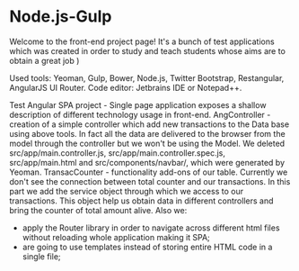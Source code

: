 # Node.js-Gulp

Welcome to the front-end project page! It's a bunch of test applications which was created in order to study and teach students whose aims are to obtain a great job )

Used tools: Yeoman, Gulp, Bower, Node.js, Twitter Bootstrap, Restangular, AngularJS UI Router.
Code editor: Jetbrains IDE or Notepad++.

  Test Angular SPA project - Single page application exposes a shallow description of different technology usage in front-end.
  AngController - creation of a simple controller which add new transactions to the Data base using above tools. In fact all the data are delivered to the browser from the model through the controller but we won't be using the Model. We deleted src/app/main.controller.js, src/app/main.controller.spec.js, src/app/main.html and src/components/navbar/, which were generated by Yeoman.
  TransacCounter - functionality add-ons of our table. Currently we don't see the connection between total counter and our transactions. In this part we add the service object through which we access to our transactions. This object help us obtain data in different controllers and bring the counter of total amount alive.
Also we:
- apply the Router library in order to navigate across different html files without reloading whole application making it SPA;
- are going to use templates instead of storing entire HTML code in a single file;

